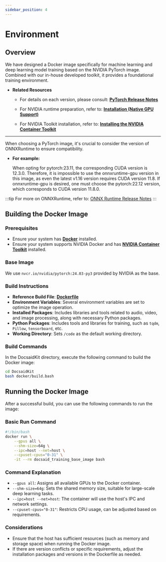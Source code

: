 ```yaml
---
sidebar_position: 4
---
```


# Environment

## Overview

We have designed a Docker image specifically for machine learning and deep learning model training based on the NVIDIA PyTorch image. Combined with our in-house developed toolkit, it provides a foundational training environment.

- **Related Resources**

    - For details on each version, please consult: [**PyTorch Release Notes**](https://docs.nvidia.com/deeplearning/frameworks/pytorch-release-notes/index.html)

    - For NVIDIA runtime preparation, refer to: [**Installation (Native GPU Support)**](https://github.com/NVIDIA/nvidia-docker/wiki/Installation-(Native-GPU-Support)#usage)

    - For NVIDIA Toolkit installation, refer to: [**Installing the NVIDIA Container Toolkit**](https://docs.nvidia.com/datacenter/cloud-native/container-toolkit/latest/install-guide.html)

---

When choosing a PyTorch image, it's crucial to consider the version of ONNXRuntime to ensure compatibility.

- **For example:**

    When opting for pytorch:23.11, the corresponding CUDA version is 12.3.0. Therefore, it is impossible to use the onnxruntime-gpu version in this image, as even the latest v1.16 version requires CUDA version 11.8. If onnxruntime-gpu is desired, one must choose the pytorch:22.12 version, which corresponds to CUDA version 11.8.0.

:::tip
For more on ONNXRuntime, refer to: [ONNX Runtime Release Notes](https://onnxruntime.ai/docs/execution-providers/CUDA-ExecutionProvider.html#requirements)
:::

## Building the Docker Image

### Prerequisites

- Ensure your system has [**Docker**](https://docs.docker.com/engine/install/) installed.
- Ensure your system supports NVIDIA Docker and has [**NVIDIA Container Toolkit**](https://docs.nvidia.com/datacenter/cloud-native/container-toolkit/latest/install-guide.html) installed.

### Base Image

We use `nvcr.io/nvidia/pytorch:24.03-py3` provided by NVIDIA as the base.

### Build Instructions

- **Reference Build File**: [**Dockerfile**](https://github.com/DocsaidLab/DocsaidKit/blob/main/docker/Dockerfile)
- **Environment Variables**: Several environment variables are set to optimize the image operation.
- **Installed Packages**: Includes libraries and tools related to audio, video, and image processing, along with necessary Python packages.
- **Python Packages**: Includes tools and libraries for training, such as `tqdm`, `Pillow`, `tensorboard`, etc.
- **Working Directory**: Sets `/code` as the default working directory.

### Build Commands

In the DocsaidKit directory, execute the following command to build the Docker image:

```bash
cd DocsaidKit
bash docker/build.bash
```

## Running the Docker Image

After a successful build, you can use the following commands to run the image:

### Basic Run Command

```bash
#!/bin/bash
docker run \
    --gpus all \
    --shm-size=64g \
    --ipc=host --net=host \
    --cpuset-cpus="0-31" \
    -it --rm docsaid_training_base_image bash
```

### Command Explanation

- `--gpus all`: Assigns all available GPUs to the Docker container.
- `--shm-size=64g`: Sets the shared memory size, suitable for large-scale deep learning tasks.
- `--ipc=host --net=host`: The container will use the host's IPC and network settings.
- `--cpuset-cpus="0-31"`: Restricts CPU usage, can be adjusted based on requirements.

### Considerations

- Ensure that the host has sufficient resources (such as memory and storage space) when running the Docker image.
- If there are version conflicts or specific requirements, adjust the installation packages and versions in the Dockerfile as needed.